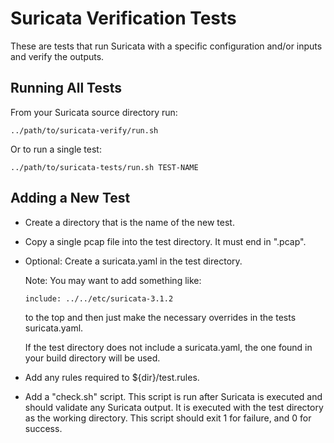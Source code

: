 # Suricata Verification Tests

These are tests that run Suricata with a specific configuration and/or
inputs and verify the outputs.

## Running All Tests

From your Suricata source directory run:

```
../path/to/suricata-verify/run.sh
```

Or to run a single test:
```
../path/to/suricata-tests/run.sh TEST-NAME
```

## Adding a New Test

- Create a directory that is the name of the new test.

- Copy a single pcap file into the test directory. It must end in
  ".pcap".

- Optional: Create a suricata.yaml in the test directory.

    Note: You may want to add something like:
    ```
    include: ../../etc/suricata-3.1.2
    ```
    to the top and then just make the necessary overrides in the tests
    suricata.yaml.

	If the test directory does not include a suricata.yaml, the one
    found in your build directory will be used.

- Add any rules required to ${dir}/test.rules.

- Add a "check.sh" script. This script is run after Suricata is
  executed and should validate any Suricata output. It is executed
  with the test directory as the working directory. This script should
  exit 1 for failure, and 0 for success.

